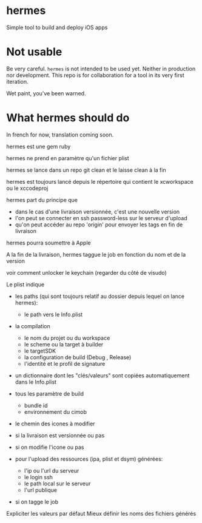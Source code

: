 hermes
======

Simple tool to build and deploy iOS apps

# Not usable

Be very careful. `hermes` is not intended to be used yet. Neither in production nor development.
This repo is for collaboration for a tool in its very first iteration.

Wet paint, you've been warned.

# What hermes should do

In french for now, translation coming soon.

hermes est une gem ruby

hermes ne prend en paramètre qu'un fichier plist

hermes se lance dans un repo git clean et le laisse clean à la fin

hermes est toujours lancé depuis le répertoire qui contient le xcworkspace ou le xccodeproj

hermes part du principe que

  - dans le cas d'une livraison versionnée, c'est une nouvelle version
  - l'on peut se connecter en ssh password-less sur le serveur d'upload
  - qu'on peut accéder au repo 'origin' pour envoyer les tags en fin de livraison

hermes pourra soumettre à Apple

A la fin de la livraison, hermes taggue le job en fonction du nom et de la version 

voir comment unlocker le keychain (regarder du côté de visudo)

Le plist indique

  - les paths (qui sont toujours relatif au dossier depuis lequel on lance hermes):
    - le path vers le Info.plist
            
  - la compilation
    - le nom du projet ou du workspace
    - le scheme ou la target à builder
    - le targetSDK
    - la configuration de build (Debug , Release)
    - l'identité et le profil de signature
    
  - un dictionnaire dont les "clés/valeurs" sont copiées automatiquement dans le Info.plist
    
  - tous les paramètre de build
    - bundle id
    - environnement du cimob
    
  - le chemin des icones à modifier
    
  - si la livraison est versionnée ou pas
  
  - si on modifie l'icone ou pas
  
  - pour l'upload des ressources (ipa, plist et dsym) générées:
    - l'ip ou l'url du serveur
    - le login ssh
    - le path local sur le serveur
    - l'url publique
    
  - si on tagge le job
  
  
Expliciter les valeurs par défaut
Mieux définir les noms des fichiers générés